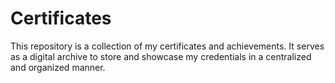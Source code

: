 # Certificates
This repository is a collection of my certificates and achievements. It serves as a digital archive to store and showcase my credentials in a centralized and organized manner.
